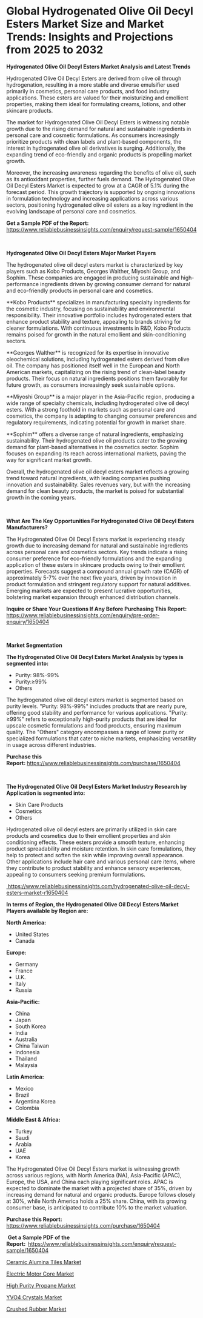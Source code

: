 <p><h1>Global Hydrogenated Olive Oil Decyl Esters Market Size and Market Trends: Insights and Projections from 2025 to 2032</h1></p><p><strong>Hydrogenated Olive Oil Decyl Esters Market Analysis and Latest Trends</strong></p>
<p><p>Hydrogenated Olive Oil Decyl Esters are derived from olive oil through hydrogenation, resulting in a more stable and diverse emulsifier used primarily in cosmetics, personal care products, and food industry applications. These esters are valued for their moisturizing and emollient properties, making them ideal for formulating creams, lotions, and other skincare products.</p><p>The market for Hydrogenated Olive Oil Decyl Esters is witnessing notable growth due to the rising demand for natural and sustainable ingredients in personal care and cosmetic formulations. As consumers increasingly prioritize products with clean labels and plant-based components, the interest in hydrogenated olive oil derivatives is surging. Additionally, the expanding trend of eco-friendly and organic products is propelling market growth.</p><p>Moreover, the increasing awareness regarding the benefits of olive oil, such as its antioxidant properties, further fuels demand. The Hydrogenated Olive Oil Decyl Esters Market is expected to grow at a CAGR of 5.1% during the forecast period. This growth trajectory is supported by ongoing innovations in formulation technology and increasing applications across various sectors, positioning hydrogenated olive oil esters as a key ingredient in the evolving landscape of personal care and cosmetics.</p></p>
<p><strong>Get a Sample PDF of the Report:&nbsp;</strong> <a href="https://www.reliablebusinessinsights.com/enquiry/request-sample/1650404?utm_campaign=1117&utm_medium=2&utm_source=Github&utm_content=ia&utm_term=31032025&utm_id=hydrogenated-olive-oil-decyl-esters">https://www.reliablebusinessinsights.com/enquiry/request-sample/1650404</a></p>
<p>&nbsp;</p>
<p><strong>Hydrogenated Olive Oil Decyl Esters Major Market Players</strong></p>
<p><p>The hydrogenated olive oil decyl esters market is characterized by key players such as Kobo Products, Georges Walther, Miyoshi Group, and Sophim. These companies are engaged in producing sustainable and high-performance ingredients driven by growing consumer demand for natural and eco-friendly products in personal care and cosmetics.</p><p>**Kobo Products** specializes in manufacturing specialty ingredients for the cosmetic industry, focusing on sustainability and environmental responsibility. Their innovative portfolio includes hydrogenated esters that enhance product stability and texture, appealing to brands striving for cleaner formulations. With continuous investments in R&D, Kobo Products remains poised for growth in the natural emollient and skin-conditioning sectors.</p><p>**Georges Walther** is recognized for its expertise in innovative oleochemical solutions, including hydrogenated esters derived from olive oil. The company has positioned itself well in the European and North American markets, capitalizing on the rising trend of clean-label beauty products. Their focus on natural ingredients positions them favorably for future growth, as consumers increasingly seek sustainable options.</p><p>**Miyoshi Group** is a major player in the Asia-Pacific region, producing a wide range of specialty chemicals, including hydrogenated olive oil decyl esters. With a strong foothold in markets such as personal care and cosmetics, the company is adapting to changing consumer preferences and regulatory requirements, indicating potential for growth in market share.</p><p>**Sophim** offers a diverse range of natural ingredients, emphasizing sustainability. Their hydrogenated olive oil products cater to the growing demand for plant-based alternatives in the cosmetics sector. Sophim focuses on expanding its reach across international markets, paving the way for significant market growth.</p><p>Overall, the hydrogenated olive oil decyl esters market reflects a growing trend toward natural ingredients, with leading companies pushing innovation and sustainability. Sales revenues vary, but with the increasing demand for clean beauty products, the market is poised for substantial growth in the coming years.</p></p>
<p>&nbsp;</p>
<p><strong>What Are The Key Opportunities For Hydrogenated Olive Oil Decyl Esters Manufacturers?</strong></p>
<p><p>The Hydrogenated Olive Oil Decyl Esters market is experiencing steady growth due to increasing demand for natural and sustainable ingredients across personal care and cosmetics sectors. Key trends indicate a rising consumer preference for eco-friendly formulations and the expanding application of these esters in skincare products owing to their emollient properties. Forecasts suggest a compound annual growth rate (CAGR) of approximately 5-7% over the next five years, driven by innovation in product formulation and stringent regulatory support for natural additives. Emerging markets are expected to present lucrative opportunities, bolstering market expansion through enhanced distribution channels.</p></p>
<p><strong>Inquire or Share Your Questions If Any Before Purchasing This Report:</strong> <a href="https://www.reliablebusinessinsights.com/enquiry/pre-order-enquiry/1650404?utm_campaign=1117&utm_medium=2&utm_source=Github&utm_content=ia&utm_term=31032025&utm_id=hydrogenated-olive-oil-decyl-esters">https://www.reliablebusinessinsights.com/enquiry/pre-order-enquiry/1650404</a></p>
<p>&nbsp;</p>
<p><strong>Market Segmentation</strong></p>
<p><strong>The Hydrogenated Olive Oil Decyl Esters Market Analysis by types is segmented into:</strong></p>
<p><ul><li>Purity: 98%-99%</li><li>Purity:≥99%</li><li>Others</li></ul></p>
<p><p>The hydrogenated olive oil decyl esters market is segmented based on purity levels. "Purity: 98%-99%" includes products that are nearly pure, offering good stability and performance for various applications. "Purity: ≥99%" refers to exceptionally high-purity products that are ideal for upscale cosmetic formulations and food products, ensuring maximum quality. The "Others" category encompasses a range of lower purity or specialized formulations that cater to niche markets, emphasizing versatility in usage across different industries.</p></p>
<p><strong>Purchase this Report:&nbsp;</strong><a href="https://www.reliablebusinessinsights.com/purchase/1650404?utm_campaign=1117&utm_medium=2&utm_source=Github&utm_content=ia&utm_term=31032025&utm_id=hydrogenated-olive-oil-decyl-esters">https://www.reliablebusinessinsights.com/purchase/1650404</a></p>
<p>&nbsp;</p>
<p><strong>The Hydrogenated Olive Oil Decyl Esters Market Industry Research by Application is segmented into:</strong></p>
<p><ul><li>Skin Care Products</li><li>Cosmetics</li><li>Others</li></ul></p>
<p><p>Hydrogenated olive oil decyl esters are primarily utilized in skin care products and cosmetics due to their emollient properties and skin conditioning effects. These esters provide a smooth texture, enhancing product spreadability and moisture retention. In skin care formulations, they help to protect and soften the skin while improving overall appearance. Other applications include hair care and various personal care items, where they contribute to product stability and enhance sensory experiences, appealing to consumers seeking premium formulations.</p></p>
<p><a href="https://www.reliablebusinessinsights.com/hydrogenated-olive-oil-decyl-esters-market-r1650404?utm_campaign=1117&utm_medium=2&utm_source=Github&utm_content=ia&utm_term=31032025&utm_id=hydrogenated-olive-oil-decyl-esters">&nbsp;https://www.reliablebusinessinsights.com/hydrogenated-olive-oil-decyl-esters-market-r1650404</a></p>
<p><strong>In terms of Region, the Hydrogenated Olive Oil Decyl Esters Market Players available by Region are:</strong></p>
<p>
    <p> <strong> North America: </strong>
        <ul>
            <li>United States</li>
            <li>Canada</li>
        </ul>
        </p> 
    <p> <strong> Europe: </strong>
        <ul>
            <li>Germany</li>
            <li>France</li>
            <li>U.K.</li>
            <li>Italy</li>
            <li>Russia</li>
        </ul>
        </p> 
    <p> <strong> Asia-Pacific: </strong>
        <ul>
            <li>China</li>
            <li>Japan</li>
            <li>South Korea</li>
            <li>India</li>
            <li>Australia</li>
            <li>China Taiwan</li>
            <li>Indonesia</li>
            <li>Thailand</li>
            <li>Malaysia</li>
        </ul>
        </p> 
    <p> <strong> Latin America: </strong>
        <ul>
            <li>Mexico</li>
            <li>Brazil</li>
            <li>Argentina Korea</li>
            <li>Colombia</li>
        </ul>
        </p> 
    <p> <strong> Middle East & Africa: </strong>
        <ul>
            <li>Turkey</li>
            <li>Saudi</li>
            <li>Arabia</li>
            <li>UAE</li>
            <li>Korea</li>
        </ul>
    </p>
    </p>
<p><p>The Hydrogenated Olive Oil Decyl Esters market is witnessing growth across various regions, with North America (NA), Asia-Pacific (APAC), Europe, the USA, and China each playing significant roles. APAC is expected to dominate the market with a projected share of 35%, driven by increasing demand for natural and organic products. Europe follows closely at 30%, while North America holds a 25% share. China, with its growing consumer base, is anticipated to contribute 10% to the market valuation.</p></p>
<p><strong>Purchase this Report: </strong><a href="https://www.reliablebusinessinsights.com/purchase/1650404?utm_campaign=1117&utm_medium=2&utm_source=Github&utm_content=ia&utm_term=31032025&utm_id=hydrogenated-olive-oil-decyl-esters">https://www.reliablebusinessinsights.com/purchase/1650404</a></p>
<p>&nbsp;<strong>Get a Sample PDF of the Report:&nbsp;&nbsp;</strong><a href="https://www.reliablebusinessinsights.com/enquiry/request-sample/1650404?utm_campaign=1117&utm_medium=2&utm_source=Github&utm_content=ia&utm_term=31032025&utm_id=hydrogenated-olive-oil-decyl-esters">https://www.reliablebusinessinsights.com/enquiry/request-sample/1650404</a></p>
<p><strong></strong></p>
<p><p><a href="https://github.com/alefermeivys/Market-Research-Report-List-1/blob/main/ceramic-alumina-tiles-market.md?utm_campaign=1117&utm_medium=2&utm_source=Github&utm_content=ia&utm_term=31032025&utm_id=hydrogenated-olive-oil-decyl-esters">Ceramic Alumina Tiles Market</a></p><p><a href="https://github.com/jaspartatin/Market-Research-Report-List-1/blob/main/electric-motor-core-market.md?utm_campaign=1117&utm_medium=2&utm_source=Github&utm_content=ia&utm_term=31032025&utm_id=hydrogenated-olive-oil-decyl-esters">Electric Motor Core Market</a></p><p><a href="https://github.com/kluviabolofo/Market-Research-Report-List-1/blob/main/high-purity-propane-market.md?utm_campaign=1117&utm_medium=2&utm_source=Github&utm_content=ia&utm_term=31032025&utm_id=hydrogenated-olive-oil-decyl-esters">High Purity Propane Market</a></p><p><a href="https://github.com/jullselai/Market-Research-Report-List-1/blob/main/yvo4-crystals-market.md?utm_campaign=1117&utm_medium=2&utm_source=Github&utm_content=ia&utm_term=31032025&utm_id=hydrogenated-olive-oil-decyl-esters">YVO4 Crystals Market</a></p><p><a href="https://github.com/spehnluenaru/Market-Research-Report-List-1/blob/main/crushed-rubber-market.md?utm_campaign=1117&utm_medium=2&utm_source=Github&utm_content=ia&utm_term=31032025&utm_id=hydrogenated-olive-oil-decyl-esters">Crushed Rubber Market</a></p></p>